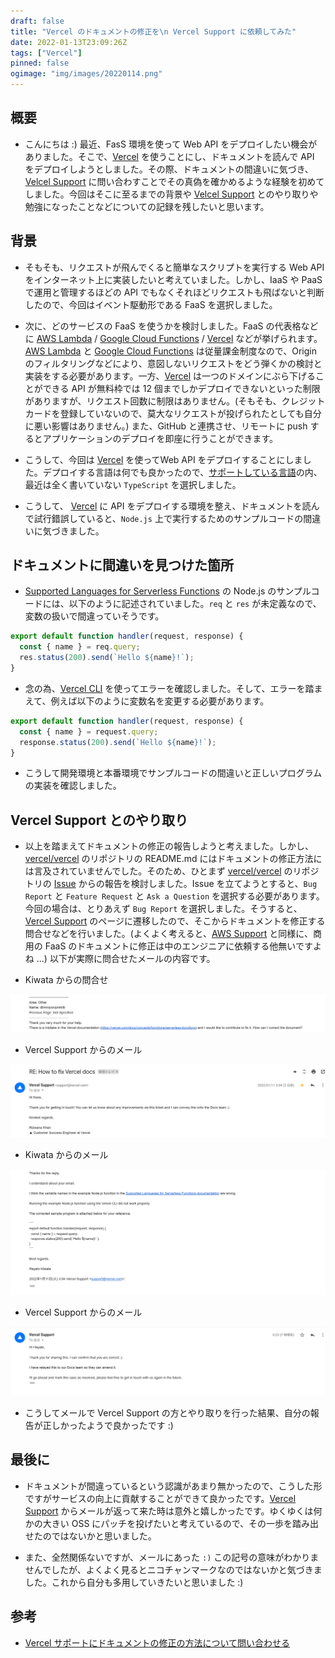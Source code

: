```yaml
---
draft: false
title: "Vercel のドキュメントの修正を\n Vercel Support に依頼してみた"
date: 2022-01-13T23:09:26Z
tags: ["Vercel"]
pinned: false
ogimage: "img/images/20220114.png"
---
```


## 概要

- こんにちは :) 最近、FasS 環境を使って Web API をデプロイしたい機会がありました。そこで、[Vercel](https://vercel.com) を使うことにし、ドキュメントを読んで API をデプロイしようとしました。その際、ドキュメントの間違いに気づき、[Velcel Support](https://vercel.com/support) に問い合わすことでその真偽を確かめるような経験を初めてしました。今回はそこに至るまでの背景や [Velcel Support](https://vercel.com/support) とのやり取りや勉強になったことなどについての記録を残したいと思います。

## 背景

- そもそも、リクエストが飛んでくると簡単なスクリプトを実行する Web API をインターネット上に実装したいと考えていました。しかし、IaaS や PaaS で運用と管理するほどの API でもなくそれほどリクエストも飛ばないと判断したので、今回はイベント駆動形である FaaS を選択しました。

- 次に、どのサービスの FaaS を使うかを検討しました。FaaS の代表格などに [AWS Lambda](https://aws.amazon.com/jp/lambda/) / [Google Cloud Functions](https://cloud.google.com/functions) / [Vercel](https://vercel.com) などが挙げられます。[AWS Lambda](https://aws.amazon.com/jp/lambda/) と [Google Cloud Functions](https://cloud.google.com/functions) は従量課金制度なので、Origin のフィルタリングなどにより、意図しないリクエストをどう弾くかの検討と実装をする必要があります。一方、[Vercel](https://vercel.com) は一つのドメインにぶら下げることができる API が無料枠では 12 個までしかデプロイできないといった制限がありますが、リクエスト回数に制限はありません。(そもそも、クレジットカードを登録していないので、莫大なリクエストが投げられたとしても自分に悪い影響はありません。) また、GitHub と連携させ、リモートに push するとアプリケーションのデプロイを即座に行うことができます。

- こうして、今回は [Vercel](https://vercel.com) を使ってWeb API をデプロイすることにしました。デプロイする言語は何でも良かったので、[サポートしている言語](https://vercel.com/docs/concepts/functions/supported-languages)の内、最近は全く書いていない `TypeScript` を選択しました。

- こうして、 [Vercel](https://vercel.com) に API をデプロイする環境を整え、ドキュメントを読んで試行錯誤していると、`Node.js` 上で実行するためのサンプルコードの間違いに気づきました。

## ドキュメントに間違いを見つけた箇所

- [Supported Languages for Serverless Functions](https://vercel.com/docs/concepts/functions/supported-languages#node.js) の Node.js のサンプルコードには、以下のように記述されていました。`req` と `res` が未定義なので、変数の扱いで間違っていそうです。

```js
export default function handler(request, response) {
  const { name } = req.query;
  res.status(200).send(`Hello ${name}!`);
}
```

- 念の為、[Vercel CLI](https://vercel.com/cli) を使ってエラーを確認しました。そして、エラーを踏まえて、例えば以下のように変数名を変更する必要があります。

```js
export default function handler(request, response) {
  const { name } = request.query;
  response.status(200).send(`Hello ${name}!`);
}
```

- こうして開発環境と本番環境でサンプルコードの間違いと正しいプログラムの実装を確認しました。

## Vercel Support とのやり取り

- 以上を踏まえてドキュメントの修正の報告しようと考えました。しかし、 [vercel/vercel](https://github.com/vercel/vercel/issues/new/choose) のリポジトリの README.md にはドキュメントの修正方法には言及されていませんでした。そのため、ひとまず [vercel/vercel](https://github.com/vercel/vercel/issues/new/choose) のリポジトリの [Issue](https://github.com/vercel/vercel/issues/new/choose) からの報告を検討しました。Issue を立てようとすると、`Bug Report` と `Feature Request` と `Ask a Question` を選択する必要があります。今回の場合は、とりあえず `Bug Report` を選択しました。そうすると、[Vercel Support](https://vercel.com/support/request) のページに遷移したので、そこからドキュメントを修正する問合せなどを行いました。(よくよく考えると、[AWS Support](https://aws.amazon.com/jp/premiumsupport/) と同様に、商用の FaaS のドキュメントに修正は中のエンジニアに依頼する他無いですよね ...) 以下が実際に問合せたメールの内容です。

- Kiwata からの問合せ

![mail_2.png](mail_2.png)

- Vercel Support からのメール

![mail_1.png](mail_1.png)

- Kiwata からのメール

![mail_3.png](mail_3.png)

- Vercel Support からのメール

![mail_4.png](mail_4.png)

- こうしてメールで Vercel Support の方とやり取りを行った結果、自分の報告が正しかったようで良かったです :)

## 最後に

- ドキュメントが間違っているという認識があまり無かったので、こうした形ですがサービスの向上に貢献することができて良かったです。[Vercel Support](https://vercel.com/support/request) からメールが返って来た時は意外と嬉しかったです。ゆくゆくは何かの大きい OSS にパッチを投げたいと考えているので、その一歩を踏み出せたのではないかと思いました。

- また、全然関係ないですが、メールにあった `:)` この記号の意味がわかりませんでしたが、よくよく見るとニコチャンマークなのではないかと気づきました。これから自分も多用していきたいと思いました :)

## 参考

- [Vercel サポートにドキュメントの修正の方法について問い合わせる](https://github.com/dilmnqvovpnmlib/apis-for-nodejs-on-vercel/issues/1)
